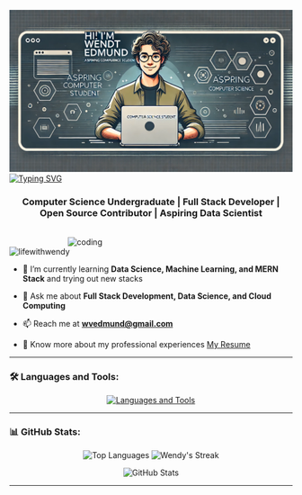 ![Header](https://github.com/lifewithwendy/lifewithwendy/blob/main/header.webp)
<a href="https://git.io/typing-svg"><img src="https://readme-typing-svg.demolab.com?font=Fira+Code&size=30&pause=1000&center=true&vCenter=true&width=800&lines=Hello+%F0%9F%91%8B!+I'm+Wendt+Edmund" alt="Typing SVG" /></a>

<h3 align="center">Computer Science Undergraduate | Full Stack Developer | Open Source Contributor | Aspiring Data Scientist </h3>
<br/>

<img align="right" alt="coding" width="400" src="https://media.giphy.com/media/v1.Y2lkPTc5MGI3NjExa3VvNmdkNDhrcnZrMzRmdHh2MWUyMnlxeXl2YTBuY3BhMmJ3eHlmcCZlcD12MV9pbnRlcm5hbF9naWZfYnlfaWQmY3Q9Zw/L1R1tvI9svkIWwpVYr/giphy.gif">

<p align="left"> <img src="https://komarev.com/ghpvc/?username=lifewithwendy&label=Profile%20views&color=0e75b6&style=flat" alt="lifewithwendy" /> </p>

- 🌱 I’m currently learning **Data Science, Machine Learning, and MERN Stack** and trying out new stacks

- 💬 Ask me about **Full Stack Development, Data Science, and Cloud Computing**

- 📫 Reach me at **wvedmund@gmail.com**

- 📄 Know more about my professional experiences [My Resume](https://drive.google.com/file/d/1V7Po1-YYQ4Xt2l55D2u5gR90fOnhLpbf/view?usp=drive_link)


---

### 🛠 Languages and Tools:
<p align="center">
  <a href="https://skillicons.dev">
    <img src="https://skillicons.dev/icons?i=html,css,js,python,java,react,nodejs,php,ts,c,cs,dotnet,git,github,tailwind,bootstrap,mysql,firebase,figma,azure&theme=light&perline=13" alt="Languages and Tools" />
  </a>
</p>

---

### 📊 GitHub Stats:
<p align="center">
  <img src="https://github-readme-stats.vercel.app/api/top-langs/?username=lifewithwendy&theme=radical&layout=compact&langs_count=10&hide_border=true" alt="Top Languages" />
  <img src="https://github-readme-streak-stats.herokuapp.com/?user=lifewithwendy&theme=radical&hide_border=true" alt="Wendy's Streak" />
</p>

<p align="center">
  <img src="https://github-readme-stats.vercel.app/api?username=lifewithwendy&theme=radical&show_icons=true&hide_border=true&count_private=true" alt="GitHub Stats" />
</p>


---
<!--
### Connect with me:

[<img align="left" alt="Wendy | LinkedIn" width="30px" src="https://cdn.jsdelivr.net/npm/simple-icons@v3/icons/linkedin.svg" />](https://linkedin.com/in/your-linkedin)
[<img align="left" alt="Wendy | Twitter" width="30px" src="https://cdn.jsdelivr.net/npm/simple-icons@v3/icons/twitter.svg" />](https://twitter.com/your-twitter)
[<img align="left" alt="Wendy | GitHub" width="30px" src="https://cdn.jsdelivr.net/npm/simple-icons@v3/icons/github.svg" />](https://github.com/lifewithwendy)

 Holopin Badges 
[![Wendy's Holopin badges](https://holopin.me/lifewithwendy)](https://holopin.io/@lifewithwendy)
[![An image of @onaliy's Holopin badges, which is a link to view their full Holopin profile](https://holopin.me/onaliy)](https://holopin.io/@onaliy)
-->
